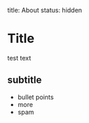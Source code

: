 title: About
status: hidden

Title
=====

test text

subtitle
--------


- bullet points
- more
- spam

